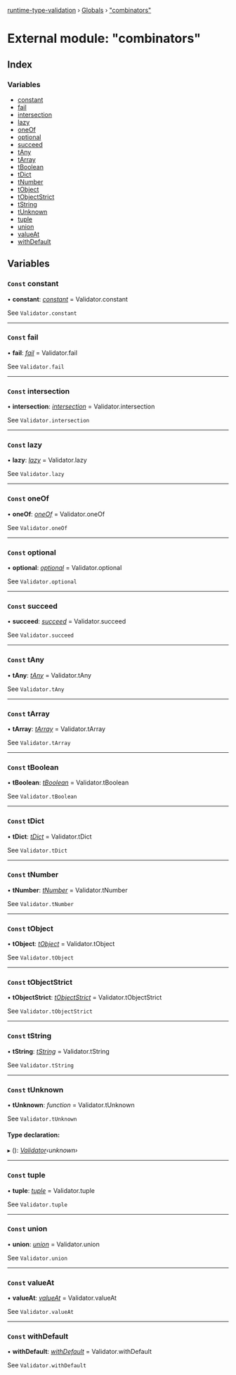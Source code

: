 [runtime-type-validation](../README.md) › [Globals](../globals.md) › ["combinators"](_combinators_.md)

# External module: "combinators"

## Index

### Variables

* [constant](_combinators_.md#const-constant)
* [fail](_combinators_.md#const-fail)
* [intersection](_combinators_.md#const-intersection)
* [lazy](_combinators_.md#const-lazy)
* [oneOf](_combinators_.md#const-oneof)
* [optional](_combinators_.md#const-optional)
* [succeed](_combinators_.md#const-succeed)
* [tAny](_combinators_.md#const-tany)
* [tArray](_combinators_.md#const-tarray)
* [tBoolean](_combinators_.md#const-tboolean)
* [tDict](_combinators_.md#const-tdict)
* [tNumber](_combinators_.md#const-tnumber)
* [tObject](_combinators_.md#const-tobject)
* [tObjectStrict](_combinators_.md#const-tobjectstrict)
* [tString](_combinators_.md#const-tstring)
* [tUnknown](_combinators_.md#const-tunknown)
* [tuple](_combinators_.md#const-tuple)
* [union](_combinators_.md#const-union)
* [valueAt](_combinators_.md#const-valueat)
* [withDefault](_combinators_.md#const-withdefault)

## Variables

### `Const` constant

• **constant**: *[constant](../classes/_validator_.validator.md#static-constant)* =  Validator.constant

See `Validator.constant`

___

### `Const` fail

• **fail**: *[fail](undefined)* =  Validator.fail

See `Validator.fail`

___

### `Const` intersection

• **intersection**: *[intersection](../classes/_validator_.validator.md#static-intersection)* =  Validator.intersection

See `Validator.intersection`

___

### `Const` lazy

• **lazy**: *[lazy](undefined)* =  Validator.lazy

See `Validator.lazy`

___

### `Const` oneOf

• **oneOf**: *[oneOf](undefined)* =  Validator.oneOf

See `Validator.oneOf`

___

### `Const` optional

• **optional**: *[optional](undefined)* =  Validator.optional

See `Validator.optional`

___

### `Const` succeed

• **succeed**: *[succeed](undefined)* =  Validator.succeed

See `Validator.succeed`

___

### `Const` tAny

• **tAny**: *[tAny](undefined)* =  Validator.tAny

See `Validator.tAny`

___

### `Const` tArray

• **tArray**: *[tArray](../classes/_validator_.validator.md#static-tarray)* =  Validator.tArray

See `Validator.tArray`

___

### `Const` tBoolean

• **tBoolean**: *[tBoolean](../classes/_validator_.validator.md#static-tboolean)* =  Validator.tBoolean

See `Validator.tBoolean`

___

### `Const` tDict

• **tDict**: *[tDict](undefined)* =  Validator.tDict

See `Validator.tDict`

___

### `Const` tNumber

• **tNumber**: *[tNumber](../classes/_validator_.validator.md#static-tnumber)* =  Validator.tNumber

See `Validator.tNumber`

___

### `Const` tObject

• **tObject**: *[tObject](../classes/_validator_.validator.md#static-tobject)* =  Validator.tObject

See `Validator.tObject`

___

### `Const` tObjectStrict

• **tObjectStrict**: *[tObjectStrict](../classes/_validator_.validator.md#static-tobjectstrict)* =  Validator.tObjectStrict

See `Validator.tObjectStrict`

___

### `Const` tString

• **tString**: *[tString](../classes/_validator_.validator.md#static-tstring)* =  Validator.tString

See `Validator.tString`

___

### `Const` tUnknown

• **tUnknown**: *function* =  Validator.tUnknown

See `Validator.tUnknown`

#### Type declaration:

▸ (): *[Validator](../classes/_validator_.validator.md)‹unknown›*

___

### `Const` tuple

• **tuple**: *[tuple](../classes/_validator_.validator.md#static-tuple)* =  Validator.tuple

See `Validator.tuple`

___

### `Const` union

• **union**: *[union](../classes/_validator_.validator.md#static-union)* =  Validator.union

See `Validator.union`

___

### `Const` valueAt

• **valueAt**: *[valueAt](undefined)* =  Validator.valueAt

See `Validator.valueAt`

___

### `Const` withDefault

• **withDefault**: *[withDefault](undefined)* =  Validator.withDefault

See `Validator.withDefault`
